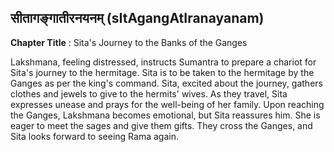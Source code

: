 ## सीतागङ्गातीरनयनम् (sItAgangAtIranayanam)
**Chapter Title** : Sita's Journey to the Banks of the Ganges

Lakshmana, feeling distressed, instructs Sumantra to prepare a chariot for Sita's journey to the hermitage. Sita is to be taken to the hermitage by the Ganges as per the king's command. Sita, excited about the journey, gathers clothes and jewels to give to the hermits' wives. As they travel, Sita expresses unease and prays for the well-being of her family. Upon reaching the Ganges, Lakshmana becomes emotional, but Sita reassures him. She is eager to meet the sages and give them gifts. They cross the Ganges, and Sita looks forward to seeing Rama again.